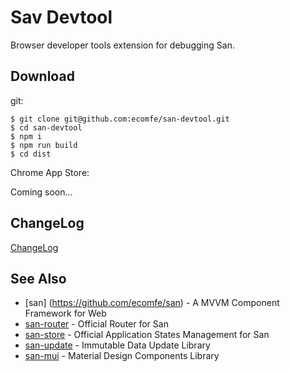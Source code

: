 # Sav Devtool

Browser developer tools extension for debugging San.


## Download

git:

```
$ git clone git@github.com:ecomfe/san-devtool.git
$ cd san-devtool
$ npm i
$ npm run build
$ cd dist
```

Chrome App Store:

Coming soon...


## ChangeLog

[ChangeLog](https://github.com/ecomfe/san-devtool/blob/master/CHANGELOG.md)

## See Also

- [san] (https://github.com/ecomfe/san) - A MVVM Component Framework for Web
- [san-router](https://github.com/ecomfe/san-router) - Official Router for San
- [san-store](https://github.com/ecomfe/san-store) - Official Application States Management for San
- [san-update](https://github.com/ecomfe/san-update) - Immutable Data Update Library
- [san-mui](https://ecomfe.github.io/san-mui/) - Material Design Components Library
